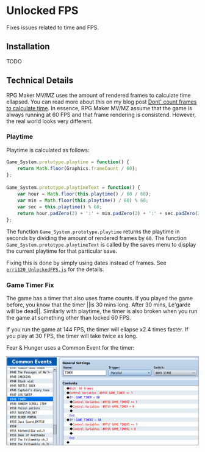 # Unlocked FPS

Fixes issues related to time and FPS.

## Installation

TODO

## Technical Details

RPG Maker MV/MZ uses the amount of rendered frames to calculate time ellapsed. You can read more
about this on my blog post [Dont' count frames to calculate time](https://erri120.github.io/posts/2021-09-29/).
In essence, RPG Maker MV/MZ assume that the game is always running at 60 FPS and that frame rendering
is consistend. However, the real world looks very different.

### Playtime

Playtime is calculated as follows:

```javascript
Game_System.prototype.playtime = function() {
    return Math.floor(Graphics.frameCount / 60);
};

Game_System.prototype.playtimeText = function() {
    var hour = Math.floor(this.playtime() / 60 / 60);
    var min = Math.floor(this.playtime() / 60) % 60;
    var sec = this.playtime() % 60;
    return hour.padZero(2) + ':' + min.padZero(2) + ':' + sec.padZero(2);
};
```

The function `Game_System.prototype.playtime` returns the playtime in seconds by dividing the amount
of rendered frames by `60`. The function `Game_System.prototype.playtimeText` is called by the saves
menu to display the current playtime for that particular save.

Fixing this is done by simply using dates instead of frames. See [`erri120_UnlockedFPS.js`](./erri120_UnlockedFPS.js)
for the details.

### Game Timer Fix

The game has a timer that also uses frame counts. If you played the game before, you know that the
timer ||is 30 mins long. After 30 mins, Le'garde will be dead||. Similarly with playtime, the timer
is also broken when you run the game at something other than locked 60 FPS.

If you run the game at 144 FPS, the timer will ellapse x2.4 times faster. If you play at 30 FPS,
the timer will take twice as long.

Fear & Hunger uses a Common Event for the timer:

![Screnshot of the editor](./assets/screenshot-editor.png)

